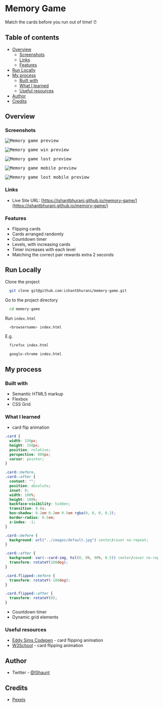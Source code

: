 # Memory Game

Match the cards before you run out of time! ⏰

## Table of contents

- [Overview](#overview)
  - [Screenshots](#screenshots)
  - [Links](#links)
  - [Features](#features)
- [Run Locally](#run-locally)
- [My process](#my-process)
  - [Built with](#built-with)
  - [What I learned](#what-i-learned)
  - [Useful resources](#useful-resources)
- [Author](#author)
- [Credits](#credits)

## Overview

### Screenshots

<kbd>![Memory game preview](https://user-images.githubusercontent.com/67356291/136698884-d4354d87-3847-49b3-87ea-efd9f44ddf55.png)</kbd>

<kbd>![Memory game win preview](https://user-images.githubusercontent.com/67356291/136698880-9dd64e43-bfbd-40d7-9231-79364d52ba80.png)</kbd>

<kbd>![Memory game lost preview](https://user-images.githubusercontent.com/67356291/136698882-05ce6b0c-8e3e-458e-943a-7fa232e646e0.png)</kbd>

<kbd>![Memory game mobile preview](https://user-images.githubusercontent.com/67356291/136698877-4f50ed5d-19d9-4eee-869a-73d35613cbb1.png)</kbd>

<kbd>![Memory game lost mobile preview](https://user-images.githubusercontent.com/67356291/136698876-5157dbcb-fff0-4665-b1b7-4255e4bc0ffe.png)</kbd>

### Links

- Live Site URL: [https://ishantbhurani.github.io/memory-game/](https://ishantbhurani.github.io/memory-game/)

### Features

- Flipping cards
- Cards arranged randomly
- Countdown timer
- Levels, with increasing cards
- Timer increases with each level
- Matching the correct pair rewards extra 2 seconds

## Run Locally

Clone the project

```bash
  git clone git@github.com:ishantbhurani/memory-game.git
```

Go to the project directory

```bash
  cd memory-game
```

Run `index.html`

```bash
  <browsername> index.html
```

E.g.

```bash
  firefox index.html
```

```bash
  google-chrome index.html
```

## My process

### Built with

- Semantic HTML5 markup
- Flexbox
- CSS Grid

### What I learned

- card flip animation

```css
.card {
  width: 150px;
  height: 150px;
  position: relative;
  perspective: 800px;
  cursor: pointer;
}

.card::before,
.card::after {
  content: "";
  position: absolute;
  inset: 0;
  width: 100%;
  height: 100%;
  backface-visibility: hidden;
  transition: 0.6s;
  box-shadow: 0.2em 0.2em 0.5em rgba(0, 0, 0, 0.2);
  border-radius: 0.5em;
  z-index: -1;
}

.card::before {
  background: url("../images/default.jpg") center/cover no-repeat;
}

.card::after {
  background: var(--card-img, hsl(0, 0%, 90%, 0.5)) center/cover no-repeat;
  transform: rotateY(180deg);
}

.card.flipped::before {
  transform: rotateY(-180deg);
}

.card.flipped::after {
  transform: rotateY(0);
}
```

- Countdown timer
- Dynamic grid elements

### Useful resources

- [Eddy Sims Codepen](https://codepen.io/edeesims/pen/iGDzk) - card flipping animation
- [W3School](https://www.w3schools.com/howto/howto_css_flip_card.asp) - card flipping animation

## Author

- Twitter - [@IShaunt](https://twitter.com/IShaunt)

## Credits

- [Pexels](https://www.pexels.com/)
